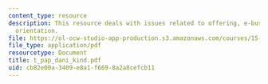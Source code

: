 ```yaml
---
content_type: resource
description: This resource deals with issues related to offering, e-business and market
  orientation.
file: https://ol-ocw-studio-app-production.s3.amazonaws.com/courses/15-575-research-seminar-in-it-and-organizations-economic-perspectives-spring-2004/cb82e00a3409e8a1f6698a2a8cefcb11_t_pap_dani_kind.pdf
file_type: application/pdf
resourcetype: Document
title: t_pap_dani_kind.pdf
uid: cb82e00a-3409-e8a1-f669-8a2a8cefcb11
---
```


